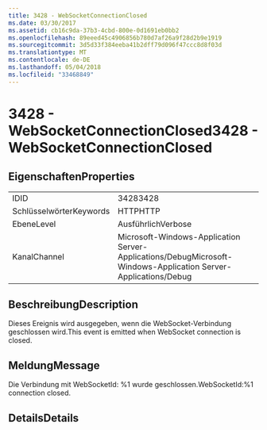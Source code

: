 ```yaml
---
title: 3428 - WebSocketConnectionClosed
ms.date: 03/30/2017
ms.assetid: cb16c9da-37b3-4cbd-800e-0d1691eb0bb2
ms.openlocfilehash: 89eeed45c4906856b780d7af26a9f28d2b9e1919
ms.sourcegitcommit: 3d5d33f384eeba41b2dff79d096f47ccc8d8f03d
ms.translationtype: MT
ms.contentlocale: de-DE
ms.lasthandoff: 05/04/2018
ms.locfileid: "33468849"
---
```

# <a name="3428---websocketconnectionclosed"></a><span data-ttu-id="46906-102">3428 - WebSocketConnectionClosed</span><span class="sxs-lookup"><span data-stu-id="46906-102">3428 - WebSocketConnectionClosed</span></span>
## <a name="properties"></a><span data-ttu-id="46906-103">Eigenschaften</span><span class="sxs-lookup"><span data-stu-id="46906-103">Properties</span></span>  
  
|||  
|-|-|  
|<span data-ttu-id="46906-104">ID</span><span class="sxs-lookup"><span data-stu-id="46906-104">ID</span></span>|<span data-ttu-id="46906-105">3428</span><span class="sxs-lookup"><span data-stu-id="46906-105">3428</span></span>|  
|<span data-ttu-id="46906-106">Schlüsselwörter</span><span class="sxs-lookup"><span data-stu-id="46906-106">Keywords</span></span>|<span data-ttu-id="46906-107">HTTP</span><span class="sxs-lookup"><span data-stu-id="46906-107">HTTP</span></span>|  
|<span data-ttu-id="46906-108">Ebene</span><span class="sxs-lookup"><span data-stu-id="46906-108">Level</span></span>|<span data-ttu-id="46906-109">Ausführlich</span><span class="sxs-lookup"><span data-stu-id="46906-109">Verbose</span></span>|  
|<span data-ttu-id="46906-110">Kanal</span><span class="sxs-lookup"><span data-stu-id="46906-110">Channel</span></span>|<span data-ttu-id="46906-111">Microsoft-Windows-Application Server-Applications/Debug</span><span class="sxs-lookup"><span data-stu-id="46906-111">Microsoft-Windows-Application Server-Applications/Debug</span></span>|  
  
## <a name="description"></a><span data-ttu-id="46906-112">Beschreibung</span><span class="sxs-lookup"><span data-stu-id="46906-112">Description</span></span>  
 <span data-ttu-id="46906-113">Dieses Ereignis wird ausgegeben, wenn die WebSocket-Verbindung geschlossen wird.</span><span class="sxs-lookup"><span data-stu-id="46906-113">This event is emitted when WebSocket connection is closed.</span></span>  
  
## <a name="message"></a><span data-ttu-id="46906-114">Meldung</span><span class="sxs-lookup"><span data-stu-id="46906-114">Message</span></span>  
 <span data-ttu-id="46906-115">Die Verbindung mit WebSocketId: %1 wurde geschlossen.</span><span class="sxs-lookup"><span data-stu-id="46906-115">WebSocketId:%1 connection closed.</span></span>  
  
## <a name="details"></a><span data-ttu-id="46906-116">Details</span><span class="sxs-lookup"><span data-stu-id="46906-116">Details</span></span>
